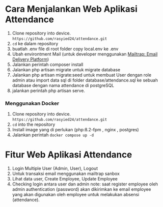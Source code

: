 # Cara Menjalankan Web Aplikasi Attendance

 1. Clone repository into device. `https://github.com/rasyied24/attendance.git`
 2. `cd` ke dalam repository
 3.  buatlah .env file di root folder copy local.env ke .env
 4. Ubah environtment Mail (untuk developer menggunakan [Mailtrap: Email Delivery Platform](https://mailtrap.io/))
 5. Jalankan perintah composer install
 6. Jalankan php artisan migrate untuk migrate database
 7. Jalankan php artisan migrate:seed untuk membuat User dengan role admin atau import data sql di folder database/attendance.sql ke sebuah database dengan nama attendance di postgreSQL
 8. jalankan perintah php artisan serve.


### Menggunakan Docker
1. Clone repository into device. `https://github.com/rasyied24/attendance.git`
2. `cd` into the repository
3. Install image yang di perlukan (php:8.2-fpm , nginx , postgres)
4. Jalankan perintah `docker compose up -d`


# Fitur Web Aplikasi Attendance

1. Login Multiple User (Admin, User), Logout
2. Untuk transaksi email menggunakan mailtrap sanbox
3. Lihat data user, Create Employee, Update Employee
4. Checking login antara user dan admin
note: saat register employee oleh admin authentication (password) akan dikirimkan ke email employee yang akan digunakan oleh employee untuk melakukan absensi (attendance).